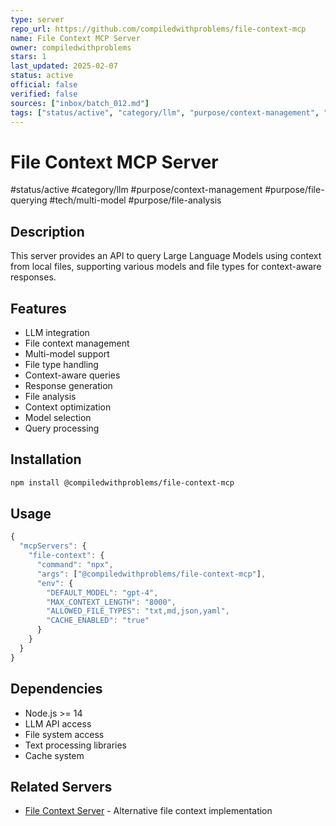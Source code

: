 ```yaml
---
type: server
repo_url: https://github.com/compiledwithproblems/file-context-mcp
name: File Context MCP Server
owner: compiledwithproblems
stars: 1
last_updated: 2025-02-07
status: active
official: false
verified: false
sources: ["inbox/batch_012.md"]
tags: ["status/active", "category/llm", "purpose/context-management", "purpose/file-querying", "tech/multi-model", "purpose/file-analysis"]
---
```


# File Context MCP Server

#status/active #category/llm #purpose/context-management #purpose/file-querying #tech/multi-model #purpose/file-analysis

## Description

This server provides an API to query Large Language Models using context from local files, supporting various models and file types for context-aware responses.

## Features

- LLM integration
- File context management
- Multi-model support
- File type handling
- Context-aware queries
- Response generation
- File analysis
- Context optimization
- Model selection
- Query processing

## Installation

```bash
npm install @compiledwithproblems/file-context-mcp
```

## Usage

```javascript
{
  "mcpServers": {
    "file-context": {
      "command": "npx",
      "args": ["@compiledwithproblems/file-context-mcp"],
      "env": {
        "DEFAULT_MODEL": "gpt-4",
        "MAX_CONTEXT_LENGTH": "8000",
        "ALLOWED_FILE_TYPES": "txt,md,json,yaml",
        "CACHE_ENABLED": "true"
      }
    }
  }
}
```

## Dependencies

- Node.js >= 14
- LLM API access
- File system access
- Text processing libraries
- Cache system

## Related Servers

- [File Context Server](https://github.com/bsmi021/mcp-file-context-server) - Alternative file context implementation